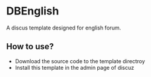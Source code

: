 # DBEnglish
A discus template designed for english forum.

## How to use?
- Download the source code to the template directroy
- Install this template in the admin page of discuz
